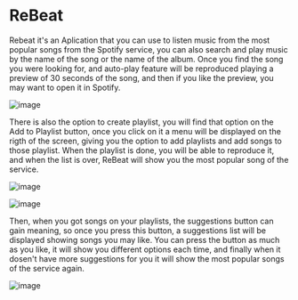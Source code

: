 # ReBeat
Rebeat it's an Aplication that you can use to listen music from the most popular songs from the Spotify service,
you can also search and play music by the name of the song or the name of the album.
Once you find the song you were looking for, and auto-play feature will be reproduced playing a preview of 30 seconds of the song, and then if you like the preview, you may want to open it in Spotify.

![image](https://cloud.githubusercontent.com/assets/10515072/5722692/b5b2f794-9b3e-11e4-9b8e-3b82fd09209b.png)

There is also the option to create playlist, you will find that option on the Add to Playlist button, once you click on it
a menu will be displayed on the rigth of the screen, giving you the option to add playlists and add songs to those playlist.
When the playlist is done, you will be able to reproduce it, and when the list is over, ReBeat will show you the most popular
song of the service.

![image](https://cloud.githubusercontent.com/assets/10515072/5722704/cd4fa226-9b3e-11e4-9917-876ab69b429c.png)

![image](https://cloud.githubusercontent.com/assets/10515072/5722718/dbff229c-9b3e-11e4-8ca4-da9188fe6204.png)

Then, when you got songs on your playlists, the suggestions button can gain meaning, so once you press this button, a suggestions list will be displayed showing songs you may like. You can press the button as much as you like, it will show you different options each time, and finally when it dosen't have more suggestions for you it will show the most popular songs of the service again.

![image](https://cloud.githubusercontent.com/assets/10515072/5722723/ec555ec2-9b3e-11e4-904c-24fddc1f31c6.png)

